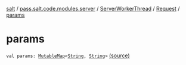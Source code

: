 [salt](../../../index.md) / [pass.salt.code.modules.server](../../index.md) / [ServerWorkerThread](../index.md) / [Request](index.md) / [params](./params.md)

# params

`val params: `[`MutableMap`](https://kotlinlang.org/api/latest/jvm/stdlib/kotlin.collections/-mutable-map/index.html)`<`[`String`](https://kotlinlang.org/api/latest/jvm/stdlib/kotlin/-string/index.html)`, `[`String`](https://kotlinlang.org/api/latest/jvm/stdlib/kotlin/-string/index.html)`>` [(source)](https://github.com/kurbaniec-tgm/salt/tree/master/code/modules/server/ServerWorkerThread.kt#L57)